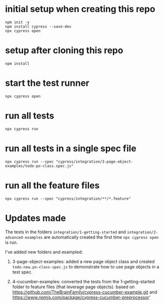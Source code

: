 # initial setup when creating this repo
```
npm init -y
npm install cypress --save-dev
npx cypress open
```

# setup after cloning this repo
```
npm install
```

# start the test runner 
```
npx cypress open
```

# run all tests
```
npx cypress run
```

# run all tests in a single spec file
```
npx cypress run --spec "cypress/integration/3-page-object-examples/todo-po-class.spec.js"
```

# run all the feature files
```
npx cypress run --spec "cypress/integration/**/*.feature"
```


# Updates made
The tests in the folders `integration/1-getting-started` and `integration/2-advanced-examples` are automatically created the first time `npx cypress open` is run.

I've added new folders and exampled:
1. 3-page-object-examples: added a new page object class and created `todo-new.po-class-spec.js` to demonstrate how to use page objects in a test spec.

2. 4-cucumber-examples: converted the tests from the 1-getting-started folder to feature files (that leverage page objects).  based on https://github.com/TheBrainFamily/cypress-cucumber-example.git and https://www.npmjs.com/package/cypress-cucumber-preprocessor'
